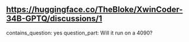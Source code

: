 ## https://huggingface.co/TheBloke/XwinCoder-34B-GPTQ/discussions/1

contains_question: yes
question_part: Will it run on a 4090?